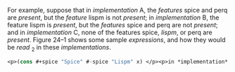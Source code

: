  



For example, suppose that in *implementation* A, the *features* spice and perq are *present*, but the *feature* lispm is not *present*; in *implementation* B, the feature lispm is *present*, but the *features* spice and perq are not *present*; and in *implementation* C, none of the features spice, *lispm*, or perq are *present*. Figure 24–1 shows some sample *expressions*, and how they would be *read* <sub>2</sub> in these *implementations*. 




```lisp title="Figure 24–1. Features examples"
<p>(cons #+spice "Spice" #-spice "Lispm" x) </p><p>in *implementation* A *. . .* (CONS "Spice" X) </p><p>in *implementation* B *. . .* (CONS "Lispm" X) </p><p>in *implementation* C *. . .* (CONS "Lispm" X) </p><p>(cons #+spice "Spice" #+LispM "Lispm" x) </p><p>in *implementation* A *. . .* (CONS "Spice" X) </p><p>in *implementation* B *. . .* (CONS "Lispm" X) </p><p>in *implementation* C *. . .* (CONS X) </p><p>(setq a ’(1 2 #+perq 43 #+(not perq) 27)) </p><p>in *implementation* A *. . .* (SETQ A ’(1 2 43)) </p><p>in *implementation* B *. . .* (SETQ A ’(1 2 27)) </p><p>in *implementation* C *. . .* (SETQ A ’(1 2 27)) </p><p>(let ((a 3) #+(or spice lispm) (b 3)) (foo a)) </p><p>in *implementation* A *. . .* (LET ((A 3) (B 3)) (FOO A)) </p><p>in *implementation* B *. . .* (LET ((A 3) (B 3)) (FOO A)) </p><p>in *implementation* C *. . .* (LET ((A 3)) (FOO A)) </p><p>(cons #+Lispm "#+Spice" #+Spice "foo" #-(or Lispm Spice) 7 x) </p><p>in *implementation* A *. . .* (CONS "foo" X) </p><p>in *implementation* B *. . .* (CONS "#+Spice" X) </p><p>in *implementation* C *. . .* (CONS 7 X)</p>
```
 







 



 



